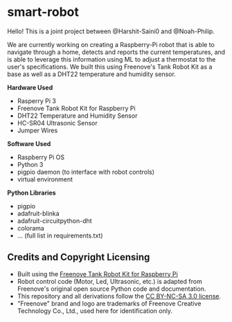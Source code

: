 # smart-robot
 
Hello! This is a joint project between @Harshit-Saini0 and @Noah-Philip.

We are currently working on creating a Raspberry-Pi robot that is able to navigate through a home, detects and reports the current temperatures, and is able to leverage this information using ML to adjust a thermostat to the user's specifications. We built this using Freenove's Tank Robot Kit as a base as well as a DHT22 temperature and humidity sensor.

**Hardware Used**
- Rasperry Pi 3
- Freenove Tank Robot Kit for Raspberry Pi
- DHT22 Temperature and Humidity Sensor
- HC-SR04 Ultrasonic Sensor
- Jumper Wires

**Software Used**
- Raspberry Pi OS
- Python 3
- pigpio daemon (to interface with robot controls)
- virtual environment

**Python Libraries**
- pigpio
- adafruit-blinka
- adafruit-circuitpython-dht
- colorama
- ... (full list in requirements.txt)

## Credits and Copyright Licensing
- Built using the [Freenove Tank Robot Kit for Raspberry Pi](http://www.freenove.com/)
- Robot control code (Motor, Led, Ultrasonic, etc.) is adapted from Freenove's original open source Python code and documentation.
- This repository and all derivations follow the [CC BY-NC-SA 3.0 license](http://creativecommons.org/licenses/by-nc-sa/3.0/).
- "Freenove" brand and logo are trademarks of Freenove Creative Technology Co., Ltd., used here for identification only.

